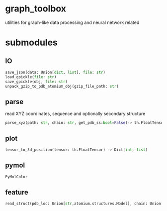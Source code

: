 # graph_toolbox
utilities for graph-like data processing and neural network related

# submodules
## IO
```python
save_json(data: Union[dict, list], file: str)
load_gpickle(file: str)
save_gpickle(obj, file: str)
unpack_gzip_to_pdb_atomium_obj(gzip_file_path: str)
```
## parse
read XYZ coordinates, sequence and optionally secondary structure
```python
parse_xyz(path: str, chain: str, get_pdb_ss:bool=False)-> th.FloatTensor, List[str]
```

## plot
```python
tensor_to_3d_position(tensor: th.FloatTensor) -> Dict[int, list]
```

## pymol
```python
PyMolColor
```

## feature
```python
read_struct(pdb_loc: Union[str,atomium.structures.Model], chain: Union[str, None], t: int)
```

